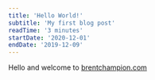 ```yaml
---
title: 'Hello World!'
subtitle: 'My first blog post'
readTime: '3 minutes'
startDate: '2020-12-01'
endDate: '2019-12-09'
---
```


Hello and welcome to <a href='https://brentchampion.com'>brentchampion.com</a>